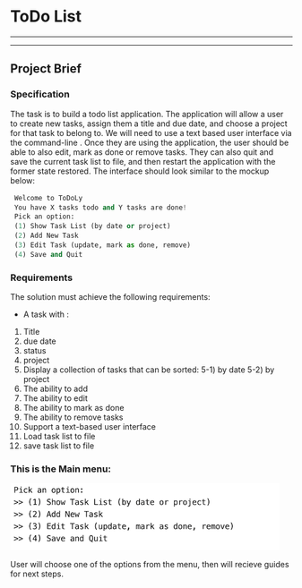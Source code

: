 # ToDo List
--------------------------------------
--------------------------------------

## Project Brief


### Specification

The task is to build a todo list application. The application will allow a user to create new tasks, assign them a title and due date, and choose a project for that task to belong to. We will need to use a text based user interface via the command-line . Once they are using the application, the user should be able to also edit, mark as done or remove tasks. They can also quit and save the current task list to file, and then restart the application with the former state restored. The interface should look similar to the mockup below:
```python
 Welcome to ToDoLy
 You have X tasks todo and Y tasks are done!
 Pick an option:
 (1) Show Task List (by date or project)
 (2) Add New Task
 (3) Edit Task (update, mark as done, remove)
 (4) Save and Quit
```
### Requirements
The solution must achieve the following requirements:
* A task with :
1) Title
2) due date
3) status 
4) project
5) Display a collection of tasks that can be sorted:
  5-1) by date 
  5-2) by project
6) The ability to add
7) The ability to edit
8) The ability to mark as done
9) The ability to remove tasks
10) Support a text-based user interface
11) Load task list to file
12) save task list to file
 
### This is the Main menu:

 ![](ToDoList/MainMenu.png)
 

User will choose one of the options from the menu, then will recieve guides for next steps.






